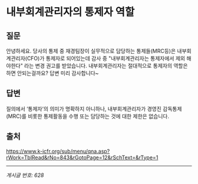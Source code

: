 # 내부회계관리자의 통제자 역할

## 질문
안녕하세요.
당사의 통제 중 재경팀장이 실무적으로 담당하는 통제들(MRC등)은 내부회계관리자(CFO)가 통제자로 되어있는데
감사 중 "내부회계관리자는 통제자에서 제외 해야한다" 라는 변경 권고를 받았습니다.
내부회계관리자는 절대적으로 통제자의 역할은 하면 안되는걸까요?
답변 미리 감사합니다~

## 답변
질의에서 ’통제자’의 의미가 명확하지 아니하나, 내부회계관리자가 경영진 감독통제(MRC)를 비롯한 통제활동을 수행 또는 담당하는 것에 대한 제한은 없습니다.

## 출처
https://www.k-icfr.org/sub/menu/qna.asp?rWork=TblRead&rNo=843&rGotoPage=12&rSchText=&rType=1

---
*게시글 번호: 628*
